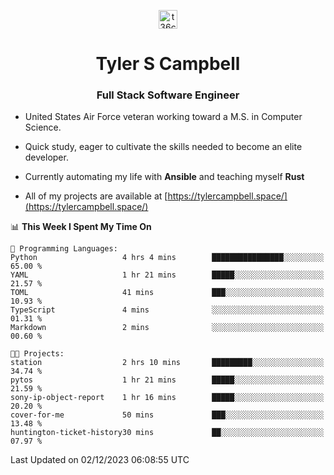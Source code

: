<p align="center">
<a href="https://www.linkedin.com/in/t36campbell" target="blank"><img align="center" src="https://ik.imagekit.io/t36campbell/Portfolio/linkedin.png.original_m8bbGgPh6.png" alt="t36campbell" height="30" width="30" /></a>
</p>
<h1 align="center">Tyler S Campbell</h1>
<h3 align="center">Full Stack Software Engineer</h3>

* United States Air Force veteran working toward a M.S. in Computer Science.

* Quick study, eager to cultivate the skills needed to become an elite developer.

* Currently automating my life with **Ansible** and teaching myself **Rust**

* All of my projects are available at [https://tylercampbell.space/](https://tylercampbell.space/)

<!--START_SECTION:waka-->
📊 **This Week I Spent My Time On** 

```text
💬 Programming Languages: 
Python                   4 hrs 4 mins        ████████████████░░░░░░░░░   65.00 % 
YAML                     1 hr 21 mins        █████░░░░░░░░░░░░░░░░░░░░   21.57 % 
TOML                     41 mins             ███░░░░░░░░░░░░░░░░░░░░░░   10.93 % 
TypeScript               4 mins              ░░░░░░░░░░░░░░░░░░░░░░░░░   01.31 % 
Markdown                 2 mins              ░░░░░░░░░░░░░░░░░░░░░░░░░   00.60 % 

🐱‍💻 Projects: 
station                  2 hrs 10 mins       █████████░░░░░░░░░░░░░░░░   34.74 % 
pytos                    1 hr 21 mins        █████░░░░░░░░░░░░░░░░░░░░   21.59 % 
sony-ip-object-report    1 hr 16 mins        █████░░░░░░░░░░░░░░░░░░░░   20.20 % 
cover-for-me             50 mins             ███░░░░░░░░░░░░░░░░░░░░░░   13.48 % 
huntington-ticket-history30 mins             ██░░░░░░░░░░░░░░░░░░░░░░░   07.97 % 
```


 Last Updated on 02/12/2023 06:08:55 UTC
<!--END_SECTION:waka-->
